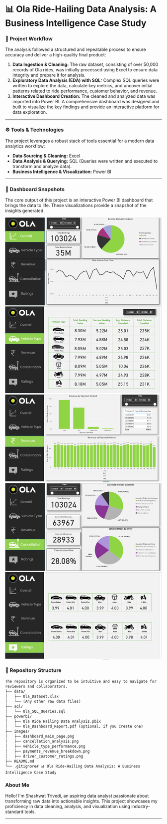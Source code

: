 # 📊 Ola Ride-Hailing Data Analysis: A Business Intelligence Case Study

### 🧠 Project Workflow
The analysis followed a structured and repeatable process to ensure accuracy and deliver a high-quality final product:
1.  **Data Ingestion & Cleaning:** The raw dataset, consisting of over 50,000 records of Ola rides, was initially processed using Excel to ensure data integrity and prepare it for analysis.
2.  **Exploratory Data Analysis (EDA) with SQL:** Complex SQL queries were written to explore the data, calculate key metrics, and uncover initial patterns related to ride performance, customer behavior, and revenue.
3.  **Interactive Dashboard Creation:** The cleaned and analyzed data was imported into Power BI. A comprehensive dashboard was designed and built to visualize the key findings and provide an interactive platform for data exploration.

***

### ⚙️ Tools & Technologies
The project leverages a robust stack of tools essential for a modern data analytics workflow:
* **Data Sourcing & Cleaning:** Excel
* **Data Analysis & Querying:** SQL (Queries were written and executed to transform and analyze data).
* **Business Intelligence & Visualization:** Power BI

***

### 📸 Dashboard Snapshots
The core output of this project is an interactive Power BI dashboard that brings the data to life. These visualizations provide a snapshot of the insights generated.

![Image 1](images/1.PNG)
![Image 1](images/2.PNG)
![Image 1](images/3.PNG)
![Image 1](images/4.PNG)
![Image 1](images/5.PNG)

### 📁 Repository Structure
```text
The repository is organized to be intuitive and easy to navigate for reviewers and collaborators.
├── data/
│   ├── Ola_Dataset.xlsx
│   └── (Any other raw data files)
├── sql/
│   └── Ola_SQL_Queries.sql
├── powerbi/
│   ├── Ola Ride Hailing Data Analysis.pbix
│   └── Ola_Dashboard_Report.pdf (optional, if you create one)
├── images/
│   ├── dashboard_main_page.png
│   ├── cancellation_analysis.png
│   ├── vehicle_type_performance.png
│   ├── payments_revenue_breakdown.png
│   ├── driver_customer_ratings.png
├── README.md
└── .gitignore# 📊 Ola Ride-Hailing Data Analysis: A Business Intelligence Case Study
```
### About Me
Hello! I'm Shashwat Trivedi, an aspiring data analyst passionate about transforming raw data into actionable insights. This project showcases my proficiency in data cleaning, analysis, and visualization using industry-standard tools.

***
